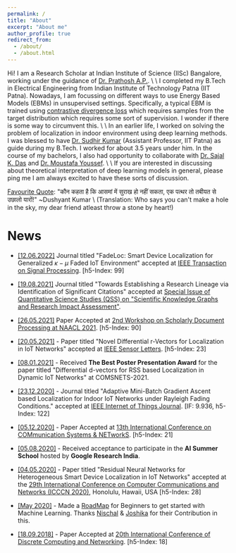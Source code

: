 ```yaml
---
permalink: /
title: "About"
excerpt: "About me"
author_profile: true
redirect_from: 
  - /about/
  - /about.html
---
```


Hi! I am a Research Scholar at Indian Institute of Science (IISc) Bangalore, working under the guidance of [Dr. Prathosh A.P.](https://sites.google.com/view/prathosh/home?authuser=0). \\
\\
 I completed my B.Tech in Electrical Engineering from Indian Institute of Technology Patna (IIT Patna). Nowadays, I am focussing on different ways to use Energy Based Models (EBMs) in unsupervised settings.  Specifically, a typical EBM is trained using [contrastive divergence loss](https://www.robots.ox.ac.uk/~ojw/files/NotesOnCD.pdf) which requires samples from the target distribution which requires some sort of supervision. I wonder if there is some way to circumvent this. \\
 \\
In an earlier life, I worked on solving the problem of localization in indoor environment using deep learning methods. I was blessed to have [Dr. Sudhir Kumar](https://sites.google.com/site/ksudhiriitk/) (Assistant Professor, IIT Patna) as guide during my B.Tech. I worked for about 3.5 years under him. In the course of my bachelors, I also had opportunity to collaborate with [Dr. Sajal K. Das](https://sites.google.com/a/mst.edu/sdas/home) and [Dr. Moustafa Youssef](https://scholar.google.com/citations?user=r6DUyxsAAAAJ&hl=en). \\
\\
If you are interested in discussing about theoretical interpretation of deep learning models in general, please ping me I am always excited to have these sorts of discussion.

<u>Favourite Quote</u>: "कौन कहता है कि आसमां में सुराख हो नहीं सकता, एक पत्थर तो तबीयत से उछालो यारों!" ~Dushyant Kumar \\
(Translation: Who says you can't make a hole in the sky, my dear friend atleast throw a stone by heart!)

News
======
* <u>[12.06.2022]</u> Journal titled "FadeLoc: Smart Device Localization for Generalized $\kappa-\mu$ Faded IoT Environment" accepted at [IEEE Transaction on Signal Processing](https://ieeexplore.ieee.org/xpl/RecentIssue.jsp?punumber=78). [h5-Index: 99]

* <u>[19.08.2021]</u> Journal titled "Towards Establishing a Research Lineage via Identification of Significant Citations" accepted at [Special Issue of Quantitative Science Studies (QSS) on "Scientific Knowledge Graphs and Research Impact Assessment"](https://skg.kmi.open.ac.uk/QSS-SI-SKG-AIMinScience/CfP.pdf).

* <u>[26.05.2021]</u> Paper Accepted at [2nd Workshop on Scholarly Document Processing at NAACL 2021](https://sdproc.org/2021/). [h5-Index: 90]

* <u>[20.05.2021]</u> - Paper titled "Novel Differential r-Vectors for Localization in IoT Networks" accepted at [IEEE Sensor Letters](https://ieee-sensors.org/sensors-letters/). [h5-Index: 23]

* <u>[08.01.2021]</u> - Received **The Best Poster Presentation Award** for the paper titled "Differential d-vectors for RSS based Localization in Dynamic IoT Networks" at COMSNETS-2021.

* <u>[23.12.2020]</u> - Journal titled "Adaptive Mini-Batch Gradient Ascent based Localization for Indoor IoT Networks under Rayleigh Fading Conditions." accepted at [IEEE Internet of Things Journal](https://ieee-iotj.org/). [IF: 9.936, h5-Index: 122]

* <u>[05.12.2020]</u> - Paper Accepted at [13th International Conference on COMmunication Systems & NETworkS](https://www.comsnets.org/accepted_posters.html). [h5-Index: 21]

* <u>[05.08.2020]</u> - Received acceptance to participate in the **AI Summer School** hosted by **Google Research India**.

* <u>[04.05.2020]</u> - Paper titled "Residual Neural Networks for Heterogeneous Smart Device Localization in IoT Networks" accepted at the [29th International Conference on Computer Communications and Networks (ICCCN 2020)](http://www.icccn.org/icccn20/index.html), Honolulu, Hawaii, USA [h5-Index: 28]

* <u>[May 2020]</u> - Made a [RoadMap](https://piyushtiwary31.gitbook.io/ml-roadmap/) for Beginners to get started with Machine Learning. Thanks [Nischal](https://github.com/Nish-19) & [Joshika](https://github.com/joshika1087) for their Contribution in this. 

* <u>[18.09.2018]</u> - Paper Accepted at [20th International Conference of Discrete Computing and Networking](https://events.csa.iisc.ac.in/icdcn2019/index.htm). [h5-Index: 18]

